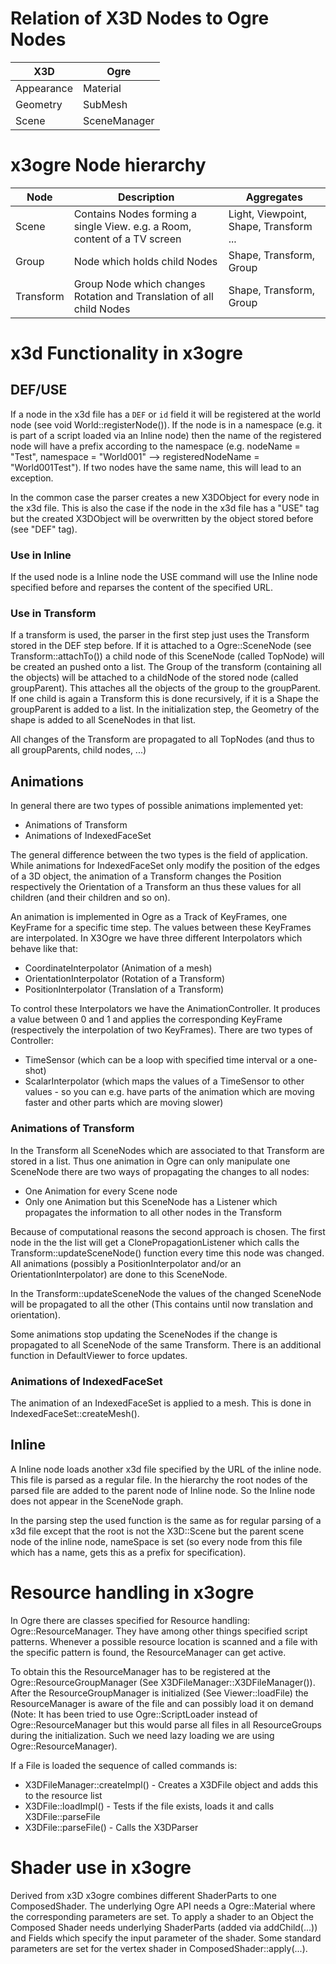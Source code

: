 Relation of X3D Nodes to Ogre Nodes
===========================
| X3D | Ogre |
|--------|---------|
| Appearance | Material |
| Geometry | SubMesh |
| Scene | SceneManager |

x3ogre Node hierarchy
================
| Node | Description | Aggregates |
|---------|-------------------|------------------|
| Scene |  Contains Nodes forming a single View. e.g. a Room, content of a TV screen | Light, Viewpoint, Shape, Transform ... |
| Group |  Node which holds child Nodes | Shape, Transform, Group |
| Transform |  Group Node which changes Rotation and Translation of all child Nodes | Shape, Transform, Group |

x3d Functionality in x3ogre
================
## DEF/USE 
If a node in the x3d file has a `DEF` or `id` field it will be registered at the world node (see void World::registerNode()). If the node is in a namespace (e.g. it is part of a script loaded via an Inline node) then the name of the registered node will have a prefix according to the namespace (e.g. nodeName = "Test", namespace = "World001" --> registeredNodeName = "World001Test"). If two nodes have the same name, this will lead to an exception. 

In the common case the parser creates a new X3DObject for every node in the x3d file. This is also the case if the node in the x3d file has a "USE" tag but the created X3DObject will be overwritten by the object stored before (see "DEF" tag).

### Use in Inline
If the used node is a Inline node the USE command will use the Inline node specified before and reparses the content of the specified URL.

### Use in Transform
If a transform is used, the parser in the first step just uses the Transform stored in the DEF step before. If it is attached to a Ogre::SceneNode (see Transform::attachTo()) a child node of this SceneNode (called TopNode) will be created an pushed onto a list. The Group of the transform (containing all the objects) will be attached to a childNode of the stored node (called groupParent). This attaches all the objects of the group to the groupParent. If one child is again a Transform this is done recursively, if it is a Shape the groupParent is added to a list. In the initialization step, the Geometry of the shape is added to all SceneNodes in that list.

All changes of the Transform are propagated to all TopNodes (and thus to all groupParents, child nodes, ...)

## Animations 
In general there are two types of possible animations implemented yet:
* Animations of Transform
* Animations of IndexedFaceSet

The general difference between the two types is the field of application. While animations for IndexedFaceSet only modify the position of the edges of a 3D object, the animation of a Transform changes the Position respectively the Orientation of a Transform an thus these values for all children (and their children and so on).

An animation is implemented in Ogre as a Track of KeyFrames, one KeyFrame for a specific time step. The values between these KeyFrames are interpolated. In X3Ogre we have three different Interpolators which behave like that: 
* CoordinateInterpolator (Animation of a mesh)
* OrientationInterpolator (Rotation of a Transform)
* PositionInterpolator (Translation of a Transform)

To control these Interpolators we have the AnimationController. It produces a value between 0 and 1 and applies the corresponding KeyFrame (respectively the interpolation of two KeyFrames). There are two types of Controller:
* TimeSensor (which can be a loop with specified time interval or a one-shot) 
* ScalarInterpolator (which maps the values of a TimeSensor to other values - so you can e.g. have parts of the animation which are moving faster and other parts which are moving slower)


### Animations of Transform
In the Transform all SceneNodes which are associated to that Transform are stored in a list. Thus one animation in Ogre can only manipulate one SceneNode there are two ways of propagating the changes to all nodes:
* One Animation for every Scene node
* Only one Animation but this SceneNode has a Listener which propagates the information to all other nodes in the Transform

Because of computational reasons the second approach is chosen. The first node in the the list will get a ClonePropagationListener which calls the Transform::updateSceneNode() function every time this node was changed. All animations (possibly a PositionInterpolator and/or an OrientationInterpolator) are done to this SceneNode.

In the Transform::updateSceneNode the values of the changed SceneNode will be propagated to all the other (This contains until now translation and orientation).

Some animations stop updating the SceneNodes if the change is propagated to all SceneNode of the same Transform. There is an additional function in DefaultViewer to force updates.

### Animations of IndexedFaceSet
The animation of an IndexedFaceSet is applied to a mesh. This is done in IndexedFaceSet::createMesh(). 

## Inline
A Inline node loads another x3d file specified by the URL of the inline node. This file is parsed as a regular file. In the hierarchy the root nodes of the parsed file are added to the parent node of Inline node. So the Inline node does not appear in the SceneNode graph. 

In the parsing step the used function is the same as for regular parsing of a x3d file except that the root is not the X3D::Scene but the parent scene node of the inline node, nameSpace is set (so every node from this file which has a name, gets this as a prefix for specification).

Resource handling in x3ogre
================
In Ogre there are classes specified for Resource handling: Ogre::ResourceManager. They have among other things specified script patterns. Whenever a possible resource location is scanned and a file with the specific pattern is found, the ResourceManager can get active.

To obtain this the ResourceManager has to be registered at the Ogre::ResourceGroupManager (See X3DFileManager::X3DFileManager()). After the ResourceGroupManager is initialized (See Viewer::loadFile) the ResourceManager is aware of the file and can possibly load it on demand (Note: It has been tried to use Ogre::ScriptLoader instead of Ogre::ResourceManager but this would parse all files in all ResourceGroups during the initialization. Such we need lazy loading we are using Ogre::ResourceManager).

If a File is loaded the sequence of called commands is:
+ X3DFileManager::createImpl() - Creates a X3DFile object and adds this to the resource list
+ X3DFile::loadImpl() - Tests if the file exists, loads it and calls X3DFile::parseFile
+ X3DFile::parseFile() - Calls the X3DParser

Shader use in x3ogre
================
Derived from x3D x3ogre combines different ShaderParts to one ComposedShader. The underlying Ogre API needs a Ogre::Material where the corresponding parameters are set. To apply a shader to an Object the Composed Shader needs underlying ShaderParts (added via addChild(...)) and Fields which specify the input parameter of the shader. Some standard parameters are set for the vertex shader in ComposedShader::apply(...).
